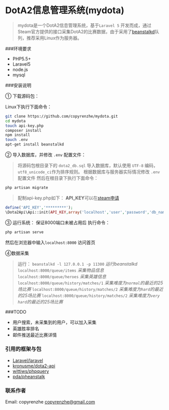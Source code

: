 # DotA2信息管理系统(mydota)

> mydota是一个DotA2信息管理系统，基于`Laravel 5` 开发而成，通过Steam官方提供的接口采集DotA2的比赛数据，由于采用了[beanstalkd](https://github.com/kr/beanstalkd)队列，推荐采用Linux作为服务器。

###环境要求
* PHP5.5+
* Laravel5
* node.js 
* mysql



###安装说明

① 下载源码包：

Linux下执行下面命令：

```bash
git clone https://github.com/copyrenzhe/mydota.git
cd mydota
touch api-key.php
composer install
npm install
touch .env
apt-get install beanstalkd
```
② 导入数据库，并修改 `.env` 配置文件：

>将源码包根目录下的 `dota2_db.sql` 导入数据库，默认使用 `UTF-8` 编码，`utf8_unicode_ci`作为排序规则。
根据数据库与服务器实际情况修改 `.env` 配置文件
然后在根目录下执行下面命令：
```bash
php artisan migrate
```

>配制api-key.php如下：
>**API_KEY**可以在[steam申请](http://steamcommunity.com/dev/apikey)
```php
define('API_KEY','*********');	
\Dota2Api\Api::init(API_KEY,array('localhost','user','password','db_name',''),true);	//根椐数据库实际情况修改
```


③ 运行系统：
保证8000端口未被占用后
执行命令：
```bash
php artisan serve
```
然后在浏览器中输入`localhost:8000` 访问首页

④数据采集
>运行：
>`beanstalkd -l 127.0.0.1 -p 11300` 			*运行beanstalkd*
>`localhost:8000/queue/items` 				*采集物品信息*
>`localhost:8000/queue/heroes` 				*采集英雄信息*
>`localhost:8000/queue/history/matches/1` 	*采集难度为`normal`的最近的25场比赛*
>`localhost:8000/queue/history/matches/2` 	*采集难度为`hard`的最近的25场比赛*
>`localhost:8000/queue/history/matches/2` 	*采集难度为`very hard`的最近的25场比赛*

###TODO
* 用户搜索，未采集到的用户，可以加入采集
* 英雄胜率排名
* 邮件推送最近比赛详情


### 引用的框架与包
* [Laravel/laravel](https://github.com/laravel/laravel)
* [kronusme/dota2-api](https://github.com/kronusme/dota2-api)
* [wittiws/phpquery](https://github.com/wittiws/phpquery)
* [pda/pheanstalk](https://github.com/pda/pheanstalk)

### 联系作者
Email: copyrenzhe <copyrenzhe@gmail.com>  
